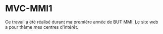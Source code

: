 # MVC-MMI1
Ce travail a été réalisé durant ma première année de BUT MMI. Le site web a pour thème mes centres d'intérêt.

